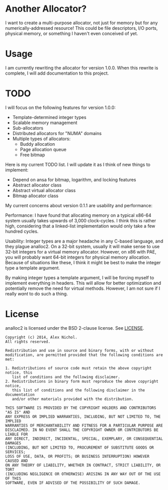 # Another Allocator?

I want to create a multi-purpose allocator, not just for memory but for any numerically-addressed resource! This could be file descriptors, I/O ports, physical memory, or something I haven't even conceived of yet.

# Usage

I am currently rewriting the allocator for version 1.0.0. When this rewrite is complete, I will add documentation to this project.

# TODO

I will focus on the following features for version 1.0.0:

 * Template-determined integer types
 * Scalable memory management
 * Sub-allocators
 * Distributed allocators for "NUMA" domains
 * Multiple types of allocators:
   * Buddy allocation
   * Page allocation queue
   * Free bitmap

Here is my current TODO list. I will update it as I think of new things to implement:

 * Depend on ansa for bitmap, logarithm, and locking features
 * Abstract allocator class
 * Abstract virtual allocator class
 * Bitmap allocator class

My current concerns about version 0.1.1 are usability and performance:

Performance: I have found that allocating memory on a typical x86-64 system usually takes upwards of 3,000 clock-cycles. I think this is rather high, considering that a linked-list implementation would only take a few hundred cycles.

Usability: Integer types are a major headache in any C-based language, and they plague analloc2. On a 32-bit system, usually it will make sense to use 32-bit integers for a virtual memory allocator. However, on x86 with PAE, you will probably want 64-bit integers for physical memory allocation. Because of situations like these, I think it might be best to make the integer type a template argument.

By making integer types a template argument, I will be forcing myself to implement everything in headers. This will allow for better optimization and potentially remove the need for virtual methods. However, I am not sure if I really *want* to do such a thing.

# License

analloc2 is licensed under the BSD 2-clause license. See [LICENSE](https://github.com/unixpickle/analloc2/blob/master/LICENSE).

```
Copyright (c) 2014, Alex Nichol.
All rights reserved.

Redistribution and use in source and binary forms, with or without
modification, are permitted provided that the following conditions are met:

1. Redistributions of source code must retain the above copyright notice, this
   list of conditions and the following disclaimer. 
2. Redistributions in binary form must reproduce the above copyright notice,
   this list of conditions and the following disclaimer in the documentation
   and/or other materials provided with the distribution.

THIS SOFTWARE IS PROVIDED BY THE COPYRIGHT HOLDERS AND CONTRIBUTORS "AS IS" AND
ANY EXPRESS OR IMPLIED WARRANTIES, INCLUDING, BUT NOT LIMITED TO, THE IMPLIED
WARRANTIES OF MERCHANTABILITY AND FITNESS FOR A PARTICULAR PURPOSE ARE
DISCLAIMED. IN NO EVENT SHALL THE COPYRIGHT OWNER OR CONTRIBUTORS BE LIABLE FOR
ANY DIRECT, INDIRECT, INCIDENTAL, SPECIAL, EXEMPLARY, OR CONSEQUENTIAL DAMAGES
(INCLUDING, BUT NOT LIMITED TO, PROCUREMENT OF SUBSTITUTE GOODS OR SERVICES;
LOSS OF USE, DATA, OR PROFITS; OR BUSINESS INTERRUPTION) HOWEVER CAUSED AND
ON ANY THEORY OF LIABILITY, WHETHER IN CONTRACT, STRICT LIABILITY, OR TORT
(INCLUDING NEGLIGENCE OR OTHERWISE) ARISING IN ANY WAY OUT OF THE USE OF THIS
SOFTWARE, EVEN IF ADVISED OF THE POSSIBILITY OF SUCH DAMAGE.
```
